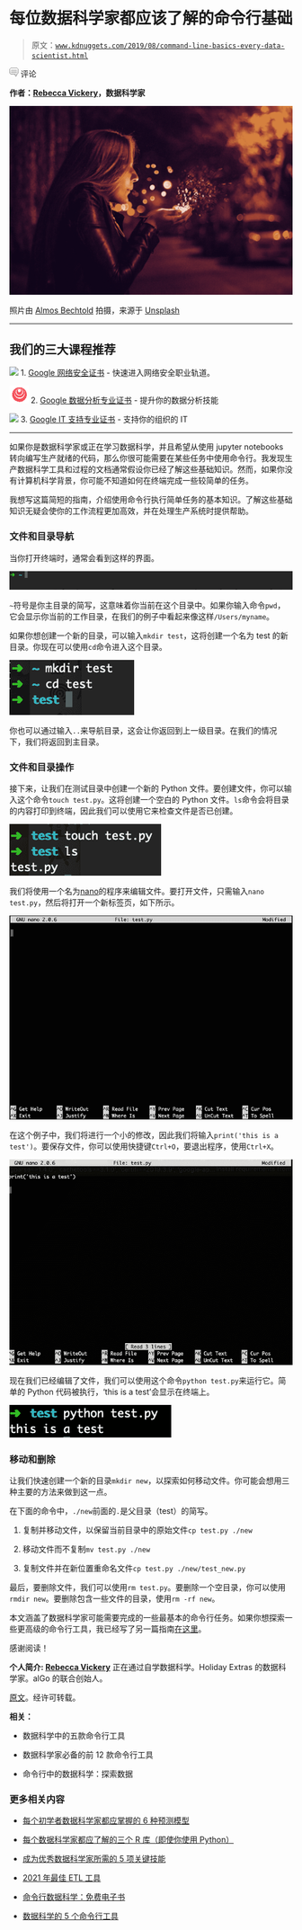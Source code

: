 # 每位数据科学家都应该了解的命令行基础

> 原文：[`www.kdnuggets.com/2019/08/command-line-basics-every-data-scientist.html`](https://www.kdnuggets.com/2019/08/command-line-basics-every-data-scientist.html)

![c](img/3d9c022da2d331bb56691a9617b91b90.png) 评论

**作者：[Rebecca Vickery](https://www.linkedin.com/in/rebecca-vickery-20b94133/)，数据科学家**

![图示](img/cefefc53b009a022b3c104166c312420.png)

照片由 [Almos Bechtold](https://unsplash.com/@almosbech?utm_source=unsplash&utm_medium=referral&utm_content=creditCopyText) 拍摄，来源于 [Unsplash](https://unsplash.com/search/photos/magic?utm_source=unsplash&utm_medium=referral&utm_content=creditCopyText)

* * *

## 我们的三大课程推荐

![](img/0244c01ba9267c002ef39d4907e0b8fb.png) 1\. [Google 网络安全证书](https://www.kdnuggets.com/google-cybersecurity) - 快速进入网络安全职业轨道。

![](img/e225c49c3c91745821c8c0368bf04711.png) 2\. [Google 数据分析专业证书](https://www.kdnuggets.com/google-data-analytics) - 提升你的数据分析技能

![](img/0244c01ba9267c002ef39d4907e0b8fb.png) 3\. [Google IT 支持专业证书](https://www.kdnuggets.com/google-itsupport) - 支持你的组织的 IT

* * *

如果你是数据科学家或正在学习数据科学，并且希望从使用 jupyter notebooks 转向编写生产就绪的代码，那么你很可能需要在某些任务中使用命令行。我发现生产数据科学工具和过程的文档通常假设你已经了解这些基础知识。然而，如果你没有计算机科学背景，你可能不知道如何在终端完成一些较简单的任务。

我想写这篇简短的指南，介绍使用命令行执行简单任务的基本知识。了解这些基础知识无疑会使你的工作流程更加高效，并在处理生产系统时提供帮助。

### 文件和目录导航

当你打开终端时，通常会看到这样的界面。

![](img/0eba9e9a09618c9c402355226c7a7060.png)

`~`符号是你主目录的简写，这意味着你当前在这个目录中。如果你输入命令`pwd`，它会显示你当前的工作目录，在我们的例子中看起来像这样`/Users/myname`。

如果你想创建一个新的目录，可以输入`mkdir test`，这将创建一个名为 test 的新目录。你现在可以使用`cd`命令进入这个目录。

![](img/c78829aebda86c7783cc60f90476e9ca.png)

你也可以通过输入`..`来导航目录，这会让你返回到上一级目录。在我们的情况下，我们将返回到主目录。

### 文件和目录操作

接下来，让我们在测试目录中创建一个新的 Python 文件。要创建文件，你可以输入这个命令`touch test.py`。这将创建一个空白的 Python 文件。`ls`命令会将目录的内容打印到终端，因此我们可以使用它来检查文件是否已创建。

![](img/348cd579e2452a86fa325efbfb8e9064.png)

我们将使用一个名为[nano](https://www.nano-editor.org/dist/v2.2/nano.html)的程序来编辑文件。要打开文件，只需输入`nano test.py`，然后将打开一个新标签页，如下所示。

![](img/34d7539c848f95d6e21fcc9387be29f1.png)

在这个例子中，我们将进行一个小的修改，因此我们将输入`print('this is a test')`。要保存文件，你可以使用快捷键`Ctrl+O`，要退出程序，使用`Ctrl+X`。

![](img/cf94d866f5e713c5951133cabb74fed9.png)

现在我们已经编辑了文件，我们可以使用这个命令`python test.py`来运行它。简单的 Python 代码被执行，‘this is a test’会显示在终端上。

![](img/468d4b65dc652612fc8a6febae83daf5.png)

### 移动和删除

让我们快速创建一个新的目录`mkdir new`，以探索如何移动文件。你可能会想用三种主要的方法来做到这一点。

在下面的命令中，`./new`前面的`.`是父目录（test）的简写。

1.  复制并移动文件，以保留当前目录中的原始文件`cp test.py ./new`

1.  移动文件而不复制`mv test.py ./new`

1.  复制文件并在新位置重命名文件`cp test.py ./new/test_new.py`

最后，要删除文件，我们可以使用`rm test.py`。要删除一个空目录，你可以使用`rmdir new`。要删除包含一些文件的目录，使用`rm -rf new`。

本文涵盖了数据科学家可能需要完成的一些最基本的命令行任务。如果你想探索一些更高级的命令行工具，我已经写了另一篇指南[在这里](https://towardsdatascience.com/five-command-line-tools-for-data-science-29f04e5b9c16)。

感谢阅读！

**个人简介: [Rebecca Vickery](https://www.linkedin.com/in/rebecca-vickery-20b94133/)** 正在通过自学数据科学。Holiday Extras 的数据科学家。alGo 的联合创始人。

[原文](https://towardsdatascience.com/command-line-basics-every-data-scientist-should-know-72f9b4bcd08e)。经许可转载。

**相关：**

+   数据科学中的五款命令行工具

+   数据科学家必备的前 12 款命令行工具

+   命令行中的数据科学：探索数据

### 更多相关内容

+   [每个初学者数据科学家都应掌握的 6 种预测模型](https://www.kdnuggets.com/2021/12/6-predictive-models-every-beginner-data-scientist-master.html)

+   [每个数据科学家都应了解的三个 R 库（即使你使用 Python）](https://www.kdnuggets.com/2021/12/three-r-libraries-every-data-scientist-know-even-python.html)

+   [成为优秀数据科学家所需的 5 项关键技能](https://www.kdnuggets.com/2021/12/5-key-skills-needed-become-great-data-scientist.html)

+   [2021 年最佳 ETL 工具](https://www.kdnuggets.com/2021/12/mozart-best-etl-tools-2021.html)

+   [命令行数据科学：免费电子书](https://www.kdnuggets.com/2022/03/data-science-command-line-free-ebook.html)

+   [数据科学的 5 个命令行工具](https://www.kdnuggets.com/2023/03/5-command-line-tools-data-science.html)

